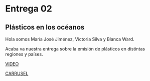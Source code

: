 # Entrega 02
## Plásticos en los océanos 

Hola somos María José Jiménez, Victoria Silva y Blanca Ward.

Acaba va nuestra entrega sobre la emisión de plásticos en distintas regiones y países. 

[VIDEO]( https://www.youtube.com/watch?v=fAd_3jQChUg)

[CARRUSEL](https://www.canva.com/design/DAGTQzpiReM/uwTKwiDrClOv4lM8HjWvlQ/edit?utm_content=DAGTQzpiReM&utm_campaign=designshare&utm_medium=link2&utm_source=sharebutton )
